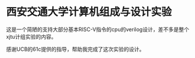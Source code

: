 # 西安交通大学计算机组成与设计实验
这是一个简陋的支持大部分基本RISC-V指令的cpu的verilog设计，差不多是整个xjtu计组实验的内容。

感谢UCB的61c提供的指导，帮助我完成了这次实验的设计。
